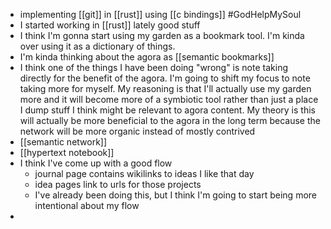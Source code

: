 - implementing [[git]] in [[rust]] using [[c bindings]] #GodHelpMySoul
- I started working in [[rust]] lately good stuff
- I think I'm gonna start using my garden as a bookmark tool. I'm kinda over using it as a dictionary of things.
- I'm kinda thinking about the agora as [[semantic bookmarks]]
- I think one of the things I have been doing "wrong" is note taking directly for the benefit of the agora. I'm going to shift my focus to note taking more for myself. My reasoning is that I'll actually use my garden more and it will become more of a symbiotic tool rather than just a place I dump stuff I think might be relevant to agora content. My theory is this will actually be more beneficial to the agora in the long term because the network will be more organic instead of mostly contrived
- [[semantic network]]
- [[hypertext notebook]]
- I think I've come up with a good flow
	- journal page contains wikilinks to ideas I like that day
	- idea pages link to urls for those projects
	- I've already been doing this, but I think I'm going to start being more intentional about my flow
-